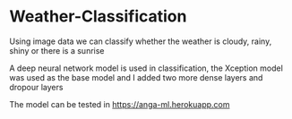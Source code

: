 # Weather-Classification
Using image data we can classify whether the weather is cloudy, rainy, shiny or there is a sunrise

A deep neural network model is used in classification, the Xception model was used as the base model and I added two more dense layers and dropour layers

The model can be tested in  https://anga-ml.herokuapp.com
